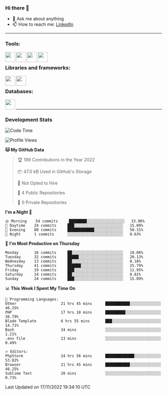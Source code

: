 ### Hi there 👋

<!-- - 🔭 I’m currently working on [huyviet] -->
- 💬 Ask me about anything
- 📫 How to reach me: [LinkedIn]
<!-- - ⚡ Fun fact: abc -->

---

### Tools:
<img align='left' height="32" width="32" src="https://cdn.jsdelivr.net/npm/simple-icons@4.8.0/icons/phpstorm.svg" />
<img align='left' height="32" width="32" src="https://cdn.jsdelivr.net/npm/simple-icons@4.8.0/icons/sublimetext.svg" />
<img align='left' height="32" width="32" src="https://cdn.jsdelivr.net/npm/simple-icons@4.8.0/icons/laragon.svg" />
<img align='left' height="32" width="32" src="https://cdn.jsdelivr.net/npm/simple-icons@4.8.0/icons/xampp.svg" />
<br>

### Libraries and frameworks:
<img align='left' height="32" width="32" src="https://cdn.jsdelivr.net/npm/simple-icons@4.8.0/icons/laravel.svg" />
<img align='left' height="32" width="32" src="https://cdn.jsdelivr.net/npm/simple-icons@4.8.0/icons/jquery.svg" />
<br>

### Databases:
<img align='left' height="32" width="32" src="https://cdn.jsdelivr.net/npm/simple-icons@4.8.0/icons/mysql.svg" />
<br>

---
### Development Stats
<!--START_SECTION:waka-->
![Code Time](http://img.shields.io/badge/Code%20Time-393%20hrs%2047%20mins-blue)

![Profile Views](http://img.shields.io/badge/Profile%20Views-0-blue)

**🐱 My GitHub Data** 

> 🏆 199 Contributions in the Year 2022
 > 
> 📦 47.0 kB Used in GitHub's Storage 
 > 
> 🚫 Not Opted to Hire
 > 
> 📜 4 Public Repositories 
 > 
> 🔑 0 Private Repositories  
 > 
**I'm a Night 🦉** 

```text
🌞 Morning    54 commits     ████████░░░░░░░░░░░░░░░░░   33.96% 
🌆 Daytime    24 commits     ███░░░░░░░░░░░░░░░░░░░░░░   15.09% 
🌃 Evening    80 commits     ████████████░░░░░░░░░░░░░   50.31% 
🌙 Night      1 commits      ░░░░░░░░░░░░░░░░░░░░░░░░░   0.63%

```
📅 **I'm Most Productive on Thursday** 

```text
Monday       16 commits     ██░░░░░░░░░░░░░░░░░░░░░░░   10.06% 
Tuesday      32 commits     █████░░░░░░░░░░░░░░░░░░░░   20.13% 
Wednesday    13 commits     ██░░░░░░░░░░░░░░░░░░░░░░░   8.18% 
Thursday     41 commits     ██████░░░░░░░░░░░░░░░░░░░   25.79% 
Friday       19 commits     ███░░░░░░░░░░░░░░░░░░░░░░   11.95% 
Saturday     14 commits     ██░░░░░░░░░░░░░░░░░░░░░░░   8.81% 
Sunday       24 commits     ███░░░░░░░░░░░░░░░░░░░░░░   15.09%

```


📊 **This Week I Spent My Time On** 

```text
💬 Programming Languages: 
Other                    21 hrs 45 mins      ███████████░░░░░░░░░░░░░░   46.25% 
PHP                      17 hrs 18 mins      █████████░░░░░░░░░░░░░░░░   36.79% 
Blade Template           6 hrs 55 mins       ███░░░░░░░░░░░░░░░░░░░░░░   14.71% 
Bash                     34 mins             ░░░░░░░░░░░░░░░░░░░░░░░░░   1.21% 
.env file                13 mins             ░░░░░░░░░░░░░░░░░░░░░░░░░   0.49%

🔥 Editors: 
PhpStorm                 24 hrs 56 mins      █████████████░░░░░░░░░░░░   53.02% 
Browser                  21 hrs 45 mins      ███████████░░░░░░░░░░░░░░   46.25% 
Sublime Text             20 mins             ░░░░░░░░░░░░░░░░░░░░░░░░░   0.73%

```


 Last Updated on 17/11/2022 19:34:10 UTC
<!--END_SECTION:waka-->

[huyviet]: https://huyviet.vn/
[LinkedIn]: https://www.linkedin.com/in/huy-nguyễn-733a23246/
